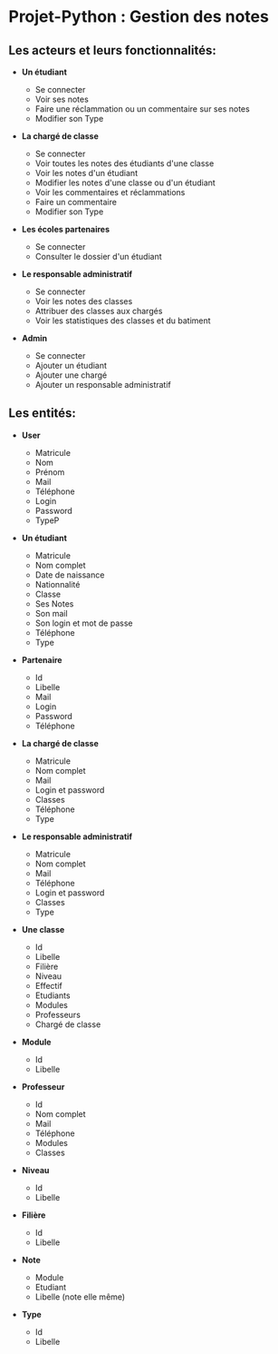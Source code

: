 # Projet-Python : Gestion des notes

## Les acteurs et leurs fonctionnalités:
- **Un étudiant**
    - Se connecter
    - Voir ses notes
    - Faire une réclammation ou un commentaire sur ses notes
    - Modifier son Type

- **La chargé de classe** 
    - Se connecter
    - Voir toutes les notes des étudiants d'une classe
    - Voir les notes d'un étudiant
    - Modifier les notes d'une classe ou d'un étudiant
    - Voir les commentaires et réclammations
    - Faire un commentaire 
    - Modifier son Type

- **Les écoles partenaires**
    - Se connecter
    - Consulter le dossier d'un étudiant

- **Le responsable administratif**
    - Se connecter 
    - Voir les notes des classes
    - Attribuer des classes aux chargés
    - Voir les statistiques des classes et du batiment 

- **Admin**
    - Se connecter
    - Ajouter un étudiant 
    - Ajouter une chargé
    - Ajouter un responsable administratif

## Les entités:
- **User**
    - Matricule
    - Nom
    - Prénom
    - Mail
    - Téléphone
    - Login
    - Password
    - TypeP

- **Un étudiant**
    - Matricule
    - Nom complet
    - Date de naissance
    - Nationnalité
    - Classe
    - Ses Notes
    - Son mail
    - Son login et mot de passe
    - Téléphone
    - Type

- **Partenaire**
    - Id
    - Libelle
    - Mail
    - Login
    - Password
    - Téléphone
    

- **La chargé de classe**
    - Matricule
    - Nom complet
    - Mail
    - Login et password
    - Classes
    - Téléphone
    - Type

- **Le responsable administratif**
    - Matricule
    - Nom complet
    - Mail
    - Téléphone
    - Login et password
    - Classes
    - Type

- **Une classe**
    - Id
    - Libelle
    - Filière
    - Niveau
    - Effectif
    - Etudiants
    - Modules
    - Professeurs
    - Chargé de classe

- **Module**
    - Id
    - Libelle

- **Professeur**
    - Id 
    - Nom complet
    - Mail
    - Téléphone
    - Modules
    - Classes

- **Niveau**
    - Id
    - Libelle

- **Filière**
    - Id
    - Libelle

- **Note**
    - Module
    - Etudiant
    - Libelle (note elle même)

- **Type**
    - Id
    - Libelle